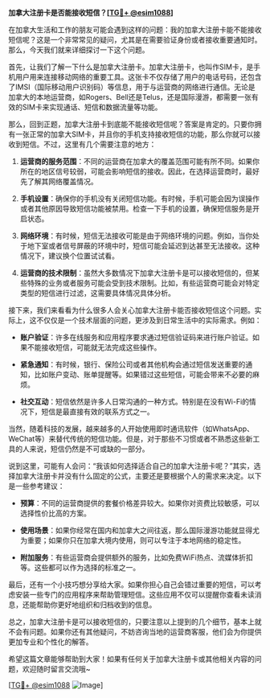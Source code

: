 **加拿大注册卡是否能接收短信？[[TG💪+ @esim1088](https://t.me/s/esim1088)]**

在加拿大生活和工作的朋友可能会遇到这样的问题：我的加拿大注册卡能不能接收短信呢？这是一个非常常见的疑问，尤其是在需要验证身份或者接收重要通知时。那么，今天我们就来详细探讨一下这个问题。

首先，让我们了解一下什么是加拿大注册卡。加拿大注册卡，也叫作SIM卡，是手机用户用来连接移动网络的重要工具。这张卡不仅存储了用户的电话号码，还包含了IMSI（国际移动用户识别码）等信息，用于与运营商的网络进行通信。无论是加拿大的本地运营商，如Rogers、Bell还是Telus，还是国际漫游，都需要一张有效的SIM卡来实现通话、短信和数据流量等功能。

那么，回到正题，加拿大注册卡到底能不能接收短信呢？答案是肯定的。只要你拥有一张正常的加拿大SIM卡，并且你的手机支持接收短信的功能，那么你就可以接收到短信。不过，这里有几个需要注意的地方：

1. **运营商的服务范围**：不同的运营商在加拿大的覆盖范围可能有所不同。如果你所在的地区信号较弱，可能会影响短信的接收。因此，在选择运营商时，最好先了解其网络覆盖情况。

2. **手机设置**：确保你的手机没有关闭短信功能。有时候，手机可能会因为误操作或者其他原因导致短信功能被禁用。检查一下手机的设置，确保短信服务是开启状态。

3. **网络环境**：有时候，短信无法接收可能是由于网络环境的问题。例如，当你处于地下室或者信号屏蔽的环境中时，短信可能会延迟到达甚至无法接收。这种情况下，建议换个位置试试看。

4. **运营商的技术限制**：虽然大多数情况下加拿大注册卡是可以接收短信的，但某些特殊的业务或者服务可能会受到技术限制。比如，有些运营商可能会对特定类型的短信进行过滤，这需要具体情况具体分析。

接下来，我们来看看为什么很多人会关心加拿大注册卡能否接收短信这个问题。实际上，这不仅仅是一个技术层面的问题，更涉及到日常生活中的实际需求。例如：

- **账户验证**：许多在线服务和应用程序要求通过短信验证码来进行账户验证。如果不能接收短信，可能就无法完成这些操作。
  
- **紧急通知**：有时候，银行、保险公司或者其他机构会通过短信发送重要的通知，比如账户变动、账单提醒等。如果错过这些短信，可能会带来不必要的麻烦。

- **社交互动**：短信依然是许多人日常沟通的一种方式。特别是在没有Wi-Fi的情况下，短信是最直接有效的联系方式之一。

当然，随着科技的发展，越来越多的人开始使用即时通讯软件（如WhatsApp、WeChat等）来替代传统的短信功能。但是，对于那些不习惯或者不熟悉这些新工具的人来说，短信仍然是不可或缺的一部分。

说到这里，可能有人会问：“我该如何选择适合自己的加拿大注册卡呢？”其实，选择加拿大注册卡并没有什么固定的公式，主要还是要根据个人的需求来决定。以下是一些参考建议：

- **预算**：不同的运营商提供的套餐价格差异较大。如果你对资费比较敏感，可以选择性价比高的方案。
  
- **使用场景**：如果你经常在国内和加拿大之间往返，那么国际漫游功能就显得尤为重要；如果你只在加拿大境内使用，则可以专注于本地网络的稳定性。

- **附加服务**：有些运营商会提供额外的服务，比如免费WiFi热点、流媒体折扣等。这些都可以作为选择的标准之一。

最后，还有一个小技巧想分享给大家。如果你担心自己会错过重要的短信，可以考虑安装一些专门的应用程序来帮助管理短信。这些应用不仅可以提醒你查看未读消息，还能帮助你更好地组织和归档收到的信息。

总之，加拿大注册卡是可以接收短信的，只要注意以上提到的几个细节，基本上就不会有问题。如果你还有其他疑问，不妨咨询当地的运营商客服，他们会为你提供更加专业和个性化的解答。

希望这篇文章能够帮助到大家！如果有任何关于加拿大注册卡或其他相关内容的问题，欢迎随时留言交流哦~ 

[[TG💪+ @esim1088](https://t.me/s/esim1088) ![Image](https://i.postimg.cc/4NQfJmqS/Snipaste-2025-05-13-00-14-12.png)]